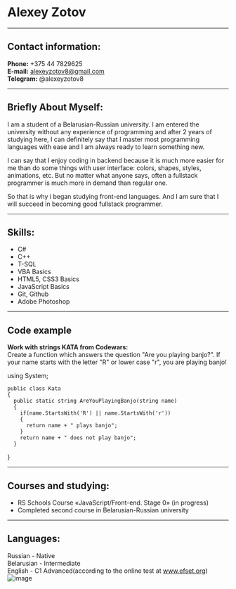 Alexey Zotov
============  
***  
Contact information:
--------------------  

**Phone:** +375 44 7829625  
**E-mail:** alexeyzotov8@gmail.com  
**Telegram:** @alexeyzotov8  
***  
Briefly About Myself:
---------------------  
I am a student of a Belarusian-Russian university. I am entered the university without any experience of programming and after 2 years of studying here, I can definitely say that I master most programming languages ​​​​with ease and I am always ready to learn something new.  
  
I can say that I enjoy coding in backend because it is much more easier for me than do some things with user interface: colors, shapes, styles, animations, etc. But no matter what anyone says, often a fullstack programmer is much more in demand than regular one.  
  
So that is why i began studying front-end languages. And I am sure that I will succeed in becoming good fullstack programmer.
***  

Skills:
-------  
+ C#
+ C++
+ T-SQL
+ VBA Basics
+ HTML5, CSS3 Basics
+ JavaScript Basics
+ Git, Github
+ Adobe Photoshop

***  

Code example
------------  
**Work with strings KATA from Codewars:**  
Create a function which answers the question "Are you playing banjo?".
If your name starts with the letter "R" or lower case "r", you are playing banjo!
  
  using System;

    public class Kata
    {
      public static string AreYouPlayingBanjo(string name) 
      {
        if(name.StartsWith('R') || name.StartsWith('r'))
        {
          return name + " plays banjo";
        }
        return name + " does not play banjo";
      }
   }  
***  
Courses and studying:
---------------------  
+ RS Schools Course «JavaScript/Front-end. Stage 0» (in progress)
+ Completed second course in Belarusian-Russian university  

***  
Languages:
----------  
Russian - Native  
Belarusian - Intermediate  
English - C1 Advanced(according to the online test at www.efset.org)  
![image](https://github.com/8merka/rsschool-cv/assets/93433900/496d18b9-cc9f-4f09-827f-52a0f6e8d480)
